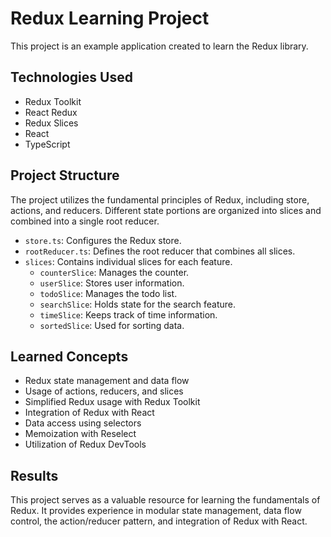 # Redux Learning Project

This project is an example application created to learn the Redux library.

## Technologies Used

- Redux Toolkit
- React Redux
- Redux Slices
- React
- TypeScript

## Project Structure

The project utilizes the fundamental principles of Redux, including store, actions, and reducers. Different state portions are organized into slices and combined into a single root reducer.

- `store.ts`: Configures the Redux store.
- `rootReducer.ts`: Defines the root reducer that combines all slices.
- `slices`: Contains individual slices for each feature.
  - `counterSlice`: Manages the counter.
  - `userSlice`: Stores user information.
  - `todoSlice`: Manages the todo list.
  - `searchSlice`: Holds state for the search feature.
  - `timeSlice`: Keeps track of time information.
  - `sortedSlice`: Used for sorting data.

## Learned Concepts

- Redux state management and data flow
- Usage of actions, reducers, and slices
- Simplified Redux usage with Redux Toolkit
- Integration of Redux with React
- Data access using selectors
- Memoization with Reselect
- Utilization of Redux DevTools

## Results

This project serves as a valuable resource for learning the fundamentals of Redux. It provides experience in modular state management, data flow control, the action/reducer pattern, and integration of Redux with React.
